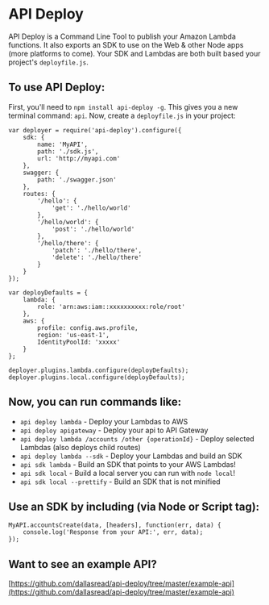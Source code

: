 # API Deploy

API Deploy is a Command Line Tool to publish your Amazon Lambda functions. It also exports an SDK to use on the Web & other Node apps (more platforms to come). Your SDK and Lambdas are both built based your project's `deployfile.js`.

## To use API Deploy:

First, you'll need to `npm install api-deploy -g`. This gives you a new terminal command: `api`. Now, create a `deployfile.js` in your project:

```
var deployer = require('api-deploy').configure({
    sdk: {
        name: 'MyAPI',
        path: './sdk.js',
        url: 'http://myapi.com'
    },
    swagger: {
        path: './swagger.json'
    },
    routes: {
        '/hello': {
            'get': './hello/world'
        },
        '/hello/world': {
            'post': './hello/world'
        },
        '/hello/there': {
            'patch': './hello/there',
            'delete': './hello/there'
        }
    }
});

var deployDefaults = {
    lambda: {
        role: 'arn:aws:iam::xxxxxxxxxx:role/root'
    },
    aws: {
        profile: config.aws.profile,
        region: 'us-east-1',
        IdentityPoolId: 'xxxxx'
    }
};

deployer.plugins.lambda.configure(deployDefaults);
deployer.plugins.local.configure(deployDefaults);

```

## Now, you can run commands like:

- `api deploy lambda` - Deploy your Lambdas to AWS
- `api deploy apigateway` - Deploy your api to API Gateway
- `api deploy lambda /accounts /other {operationId}` - Deploy selected Lambdas (also deploys child routes)
- `api deploy lambda --sdk` - Deploy your Lambdas and build an SDK
- `api sdk lambda` - Build an SDK that points to your AWS Lambdas!
- `api sdk local` - Build a local server you can run with `node local`!
- `api sdk local --prettify` - Build an SDK that is not minified

## Use an SDK by including (via Node or Script tag):

```
MyAPI.accountsCreate(data, [headers], function(err, data) {
    console.log('Response from your API:', err, data);
});
```

## Want to see an example API?

[https://github.com/dallasread/api-deploy/tree/master/example-api](https://github.com/dallasread/api-deploy/tree/master/example-api)
